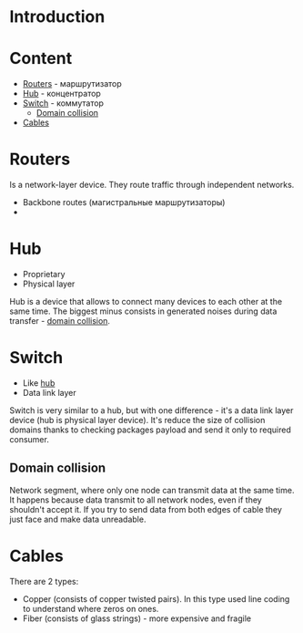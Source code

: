 # Introduction

# Content
- [Routers](#routers) - маршрутизатор
- [Hub](#hub) - концентратор
- [Switch](#switch) - коммутатор
  - [Domain collision](#domain-collision)
- [Cables](#cables)

# Routers
Is a network-layer device. They route traffic through independent networks.
- Backbone routes (магистральные маршрутизаторы)
- 
# Hub
- Proprietary
- Physical layer 

Hub is a device that allows to connect many devices to each
other at the same time. The biggest minus consists in generated noises 
during data transfer - [domain collision](#domain-collision).
# Switch
- Like [hub](#hub)
- Data link layer

Switch is very similar to a hub, but with one difference - it's a
data link layer device (hub is physical layer device). It's reduce
the size of collision domains thanks to checking packages payload and
send it only to required consumer.
## Domain collision
Network segment, where only one node can transmit data at the same time.  
It happens because data transmit to all network nodes, even if they shouldn't
accept it. If you try to send data from both edges of cable they just face
and make data unreadable.
# Cables
There are 2 types:
- Copper (consists of copper twisted pairs). In this type used line coding to understand where zeros on ones.
- Fiber (consists of glass strings) - more expensive and fragile